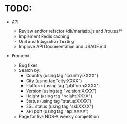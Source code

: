 # TODO:

* API
  - Review and/or refactor /db/mariadb.js and /routes/*
  - Implement Redis caching
  - Unit and Integration Testing
  - Improve API Documentation and USAGE.md

* Frontend
  - Bug fixes
  - Search by:
    - Country (using tag "country:XXXX")
    - City (using tag "city:XXXX")
    - Platform (using tag "platform:XXXX")
    - Version (using tag "version:XXXX")
    - Height (using tag "height:XXXX")
    - Status (using tag "status:XXXX")
    - SSL status (using tag "ssl:XXXX")
    - API port (using tag "api:XXXX")
  - Page for live NDS-A weekly competition
